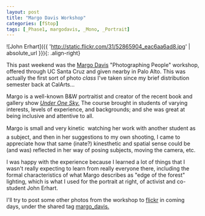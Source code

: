 ```yaml
---
layout: post
title: "Margo Davis Workshop"
categories: [fStop]
tags: [_Phase1, margodavis, _Mono, _Portrait]
---
```



![John Erhart]({{ 'http://static.flickr.com/31/52865904_eac6aa6ad8.jpg' | absolute_url }}){: .align-right}

This  past weekend was the <a href="http://inquirer.stanford.edu/Fall2004/knchase/Margo.html">Margo Davis</a>  "Photographing People" workshop, offered through UC Santa Cruz and given nearby in Palo Alto. This was actually the first sort of photo <i>class</i> I've taken since my brief distribution semester back at CalArts...

Margo is a well-known B&W portraitist and creator of the recent book and gallery show <a href="http://www.throckmorton-nyc.com/Exhibitions/MargoDavis/MargoDavis_index.htm"><cite>Under One Sky.</cite></a> The course brought in students of varying interests, levels of experience, and backgrounds; and she was great at being inclusive and attentive to all.

Margo is small and very kinetic &#151; watching her work with another student as a subject, and then in her suggestions to my own shooting, I came to appreciate how that same (inate?) kinesthetic and spatial sense  could be (and was) reflected in her way of posing subjects, moving the camera, etc.

I was happy with the experience because I learned a lot of things that I wasn't really expecting to learn from really everyone there, including the formal characteristics of what Margo describes as "edge of the forest" lighting, which is what I used for the portrait at right, of activist and co-student John Erhart.

I'll try to post some other photos from the workshop to <a href="http://www.flickr.com/">flickr</a> in coming days, under the shared tag <a href="http://www.flickr.com/photos/tags/margodavis/">margo_davis.</a>
